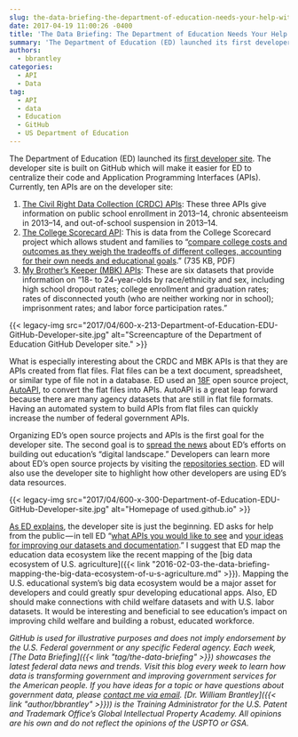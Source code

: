```yaml
---
slug: the-data-briefing-the-department-of-education-needs-your-help-with-their-first-developers-site
date: 2017-04-19 11:00:26 -0400
title: 'The Data Briefing: The Department of Education Needs Your Help with their First Developers&#8217; Site'
summary: 'The Department of Education (ED) launched its first developer site. The developer site is built on GitHub which will make it easier for ED to centralize their code and Application Programming Interfaces (APIs). Currently, ten APIs are on the developer site: The Civil Right Data Collection (CRDC) APIs: These three APIs give information on public'
authors:
  - bbrantley
categories:
  - API
  - Data
tag:
  - API
  - data
  - Education
  - GitHub
  - US Department of Education
---
```


The Department of Education (ED) launched its [first developer site](https://usedgov.github.io/). The developer site is built on GitHub which will make it easier for ED to centralize their code and Application Programming Interfaces (APIs). Currently, ten APIs are on the developer site:

  1. [The Civil Right Data Collection (CRDC) APIs](https://usedgov.github.io/api/crdc.html): These three APIs give information on public school enrollment in 2013–14, chronic absenteeism in 2013–14, and out-of-school suspension in 2013–14.
  2. [The College Scorecard API](https://collegescorecard.ed.gov/data/documentation/): This is data from the College Scorecard project which allows student and families to “[compare college costs and outcomes as they weigh the tradeoffs of different colleges, accounting for their own needs and educational goals](https://collegescorecard.ed.gov/assets/FullDataDocumentation.pdf).” (735 KB, PDF)
  3. [My Brother’s Keeper (MBK) APIs](https://usedgov.github.io/api/mbk.html): These are six datasets that provide information on “18- to 24-year-olds by race/ethnicity and sex, including high school dropout rates; college enrollment and graduation rates; rates of disconnected youth (who are neither working nor in school); imprisonment rates; and labor force participation rates.”

{{< legacy-img src="2017/04/600-x-213-Department-of-Education-EDU-GitHub-Developer-site.jpg" alt="Screencapture of the Department of Education GitHub Developer site." >}}

What is especially interesting about the CRDC and MBK APIs is that they are APIs created from flat files. Flat files can be a text document, spreadsheet, or similar type of file not in a database. ED used an [18F](https://www.gsa.gov/portal/content/124182) open source project, [AutoAPI](https://github.com/18F/autoapi), to convert the flat files into APIs. AutoAPI is a great leap forward because there are many agency datasets that are still in flat file formats. Having an automated system to build APIs from flat files can quickly increase the number of federal government APIs.

Organizing ED’s open source projects and APIs is the first goal for the developer site. The second goal is to [spread the news](https://usedgov.github.io/news/) about ED’s efforts on building out education’s “digital landscape.” Developers can learn more about ED’s open source projects by visiting the [repositories section](https://github.com/usedgov). ED will also use the developer site to highlight how other developers are using ED’s data resources.

{{< legacy-img src="2017/04/600-x-300-Department-of-Education-EDU-GitHub-Developer-site.jpg" alt="Homepage of used.github.io" >}}

[As ED explains](https://usedgov.github.io/news/launching-eds-developer-hub.html), the developer site is just the beginning. ED asks for help from the public — in tell ED “[what APIs you would like to see](https://github.com/usedgov/API-Program/issues/1) and [your ideas for improving our datasets and documentation](https://github.com/usedgov/API-Program/issues/2).” I suggest that ED map the education data ecosystem like the recent mapping of the [big data ecosystem of U.S. agriculture]({{< link "2016-02-03-the-data-briefing-mapping-the-big-data-ecosystem-of-u-s-agriculture.md" >}}). Mapping the U.S. educational system’s big data ecosystem would be a major asset for developers and could greatly spur developing educational apps. Also, ED should make connections with child welfare datasets and with U.S. labor datasets. It would be interesting and beneficial to see education’s impact on improving child welfare and building a robust, educated workforce.

_GitHub is used for illustrative purposes and does not imply endorsement by the U.S. Federal government or any specific Federal agency._
_Each week, [The Data Briefing]({{< link "tag/the-data-briefing" >}}) showcases the latest federal data news and trends. Visit this blog every week to learn how data is transforming government and improving government services for the American people. If you have ideas for a topic or have questions about government data, please [contact me via email](mailto:William.Brantley@uspto.gov?subject=The%20Data%20Briefing)._
_[Dr. William Brantley]({{< link "author/bbrantley" >}})) is the Training Administrator for the U.S. Patent and Trademark Office’s Global Intellectual Property Academy. All opinions are his own and do not reflect the opinions of the USPTO or GSA._
